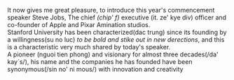 It now gives me great pleasure, to introduce this year's commencement speaker Steve Jobs, The chief *(chip' f)* executive (it. ze' kye div) officer and co-founder of Apple and Pixar Amination studios.  
Stanford University has been characterized(dac trung) since its founding by a willingness(su no luc) *to be bold and stike out in new derections*, and this is a characteristic very much shared by today's speaker.  
A pioneer (nguoi tien phong) and visionary for almost three decades(/da' kay`s/), his name and the companies he has founded have been synonymous(/sin no' ni mous/) with innovation and creativity